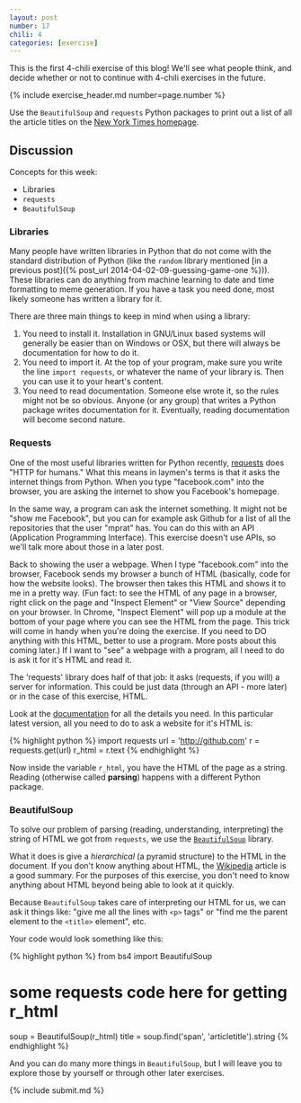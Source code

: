```yaml
---
layout: post
number: 17
chili: 4
categories: [exercise]
---
```


This is the first 4-chili exercise of this blog! We'll see what people think, and decide whether or not to continue with 4-chili exercises in the future. 

{% include exercise_header.md number=page.number %}

Use the `BeautifulSoup` and `requests` Python packages to print out a list of all the article titles on the [New York Times homepage](http://www.nytimes.com).

## Discussion

Concepts for this week: 

* Libraries
* `requests`
* `BeautifulSoup`

### Libraries

Many people have written libraries in Python that do not come with the standard distribution of Python (like the `random` library mentioned [in a previous post]({% post_url 2014-04-02-09-guessing-game-one %})). These libraries can do anything from machine learning to date and time formatting to meme generation. If you have a task you need done, most likely someone has written a library for it. 

There are three main things to keep in mind when using a library:

1. You need to install it. Installation in GNU/Linux based systems will generally be easier than on Windows or OSX, but there will always be documentation for how to do it. 
2. You need to import it. At the top of your program, make sure you write the line `import requests`, or whatever the name of your library is. Then you can use it to your heart's content.
3. You need to read documentation. Someone else wrote it, so the rules might not be so obvious. Anyone (or any group) that writes a Python package writes documentation for it. Eventually, reading documentation will become second nature.

### Requests

One of the most useful libraries written for Python recently, [requests](https://docs.python-requests.org/en/latest/) does "HTTP for humans." What this means in laymen's terms is that it asks the internet things from Python. When you type "facebook.com" into the browser, you are asking the internet to show you Facebook's homepage. 

In the same way, a program can ask the internet something. It might not be "show me Facebook", but you can for example ask Github for a list of all the repositories that the user "mprat" has. You can do this with an API (Application Programming Interface). This exercise doesn't use APIs, so we'll talk more about those in a later post. 

Back to showing the user a webpage. When I type "facebook.com" into the browser, Facebook sends my browser a bunch of HTML (basically, code for how the website looks). The browser then takes this HTML and shows it to me in a pretty way. (Fun fact: to see the HTML of any page in a browser, right click on the page and "Inspect Element" or "View Source" depending on your browser. In Chrome, "Inspect Element" will pop up a module at the bottom of your page where you can see the HTML from the page. This trick will come in handy when you're doing the exercise. If you need to DO anything with this HTML, better to use a program. More posts about this coming later.) If I want to "see" a webpage with a program, all I need to do is ask it for it's HTML and read it. 

The 'requests' library does half of that job: it asks (requests, if you will) a server for information. This could be just data (through an API - more later) or in the case of this exercise, HTML. 

Look at the [documentation](https://docs.python-requests.org/en/latest/) for all the details you need. In this particular latest version, all you need to do to ask a website for it's HTML is: 

{% highlight python %}
  import requests
  url = 'http://github.com'
  r = requests.get(url)
  r_html = r.text
{% endhighlight %}

Now inside the variable `r_html`, you have the HTML of the page as a string. Reading (otherwise called **parsing**) happens with a different Python package. 

### BeautifulSoup

To solve our problem of parsing (reading, understanding, interpreting) the string of HTML we got from `requests`, we use the [`BeautifulSoup`](http://www.crummy.com/software/BeautifulSoup/bs4/doc/) library. 

What it does is give a *hierarchical* (a pyramid structure) to the HTML in the document. If you don't know anything about HTML, the [Wikipedia](http://en.wikipedia.org/wiki/HTML) article is a good summary. For the purposes of this exercise, you don't need to know anything about HTML beyond being able to look at it quickly. 

Because `BeautifulSoup` takes care of interpreting our HTML for us, we can ask it things like: "give me all the lines with `<p>` tags" or "find me the parent element to the `<title>` element", etc. 

Your code would look something like this: 

{% highlight python %}
  from bs4 import BeautifulSoup

  # some requests code here for getting r_html 

  soup = BeautifulSoup(r_html)
  title = soup.find('span', 'articletitle').string
{% endhighlight %}

And you can do many more things in `BeautifulSoup`, but I will leave you to explore those by yourself or through other later exercises.
 
{% include submit.md %}